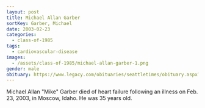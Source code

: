 ```yaml
---
layout: post
title: Michael Allan Garber
sortKey: Garber, Michael
date: 2003-02-23
categories:
  - class-of-1985
tags:
  - cardiovascular-disease
images:
  - /assets/class-of-1985/michael-allan-garber-1.png
gender: male
obituary: https://www.legacy.com/obituaries/seattletimes/obituary.aspx?page=lifestory&pid=823767
---
```

Michael Allan "Mike" Garber died of heart failure following an illness on Feb. 23, 2003, in Moscow, Idaho. He was 35 years old.